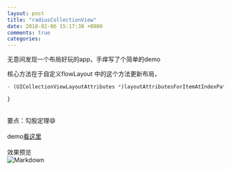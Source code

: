 ```yaml
---
layout: post
title: "radiusCollectionView"
date: 2018-02-06 15:17:38 +0800
comments: true
categories: 
---
```


无意间发现一个布局好玩的app，手痒写了个简单的demo<!--more-->

核心方法在于自定义flowLayout 中的这个方法更新布局，
```javascript
- (UICollectionViewLayoutAttributes *)layoutAttributesForItemAtIndexPath:(NSIndexPath *)indexPath {

}
```
<br>要点：勾股定理😄</br>
<br>demo[看这里](https://github.com/yFeii/RadiusCollectionView)</br>
<br>效果预览</br>
![Markdown](http://i4.bvimg.com/606737/1fdad0b1a0b3443e.gif)


